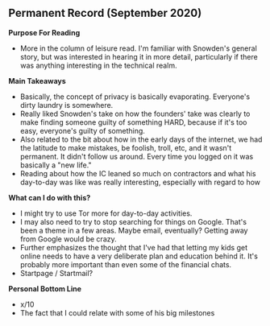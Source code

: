 ## Permanent Record (September 2020)
**Purpose For Reading**
- More in the column of leisure read. I'm familiar with Snowden's general story, but was interested in hearing it in more detail, particularly if there was anything interesting in the technical realm.
 
**Main Takeaways**
- Basically, the concept of privacy is basically evaporating. Everyone's dirty laundry is somewhere.
- Really liked Snowden's take on how the founders' take was clearly to make finding someone guilty of something HARD, because if it's too easy, everyone's guilty of something.
- Also related to the bit about how in the early days of the internet, we had the latitude to make mistakes, be foolish, troll, etc, and it wasn't permanent. It didn't follow us around. Every time you logged on it was basically a "new life."
- Reading about how the IC leaned so much on contractors and what his day-to-day was like was really interesting, especially with regard to how 

**What can I do with this?**
- I might try to use Tor more for day-to-day activities.
- I may also need to try to stop searching for things on Google. That's been a theme in a few areas. Maybe email, eventually? Getting away from Google would be crazy.
- Further emphasizes the thought that I've had that letting my kids get online needs to have a very deliberate plan and education behind it. It's probably more important than even some of the financial chats.
- Startpage / Startmail?

**Personal Bottom Line**
- x/10
- The fact that I could relate with some of his big milestones
<!--stackedit_data:
eyJoaXN0b3J5IjpbMzY3NjE2ODMsLTE0MjE4Njg3NDEsNzU0Nj
gwMjhdfQ==
-->